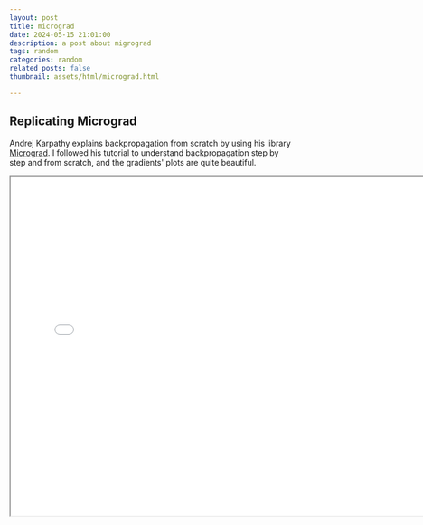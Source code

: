 ```yaml
---
layout: post
title: micrograd
date: 2024-05-15 21:01:00
description: a post about migrograd
tags: random
categories: random
related_posts: false
thumbnail: assets/html/micrograd.html

---
```


## Replicating Micrograd 

Andrej Karpathy explains backpropagation from scratch by using his library [Micrograd](https://github.com/karpathy/micrograd). I followed his tutorial to understand backpropagation step by step and from scratch, and the gradients' plots are quite beautiful.

<iframe src="{{ site.baseurl }}/assets/html/micrograd.html" width="150%" height="600px"></iframe>
